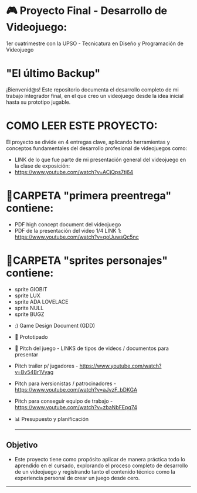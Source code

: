 # 🎮 Proyecto Final - Desarrollo de Videojuego:
1er cuatrimestre con la UPSO - Tecnicatura en Diseño y Programación de Videojuego 
# "El último Backup"

¡Bienvenid@s! Este repositorio documenta el desarrollo completo de mi trabajo integrador final, en el que creo un videojuego desde la idea inicial hasta su prototipo jugable.

# COMO LEER ESTE PROYECTO: 
El proyecto se divide en 4 entregas clave, aplicando herramientas y conceptos fundamentales del desarrollo profesional de videojuegos como:

* LINK de lo que fue parte de mi presentación general del videojuego en la clase de exposición:
* https://www.youtube.com/watch?v=ACjQps7tj64
  
# 📌CARPETA "primera preentrega" contiene:
- PDF high concept document del videojuego
- PDF de la presentación del video 1/4 
LINK 1: https://www.youtube.com/watch?v=qoUuwsQc5nc

# 📌CARPETA "sprites personajes" contiene:
- sprite GIOBIT
- sprite LUX
- sprite ADA LOVELACE
- sprite NULL
- sprite BUGZ

* :) Game Design Document (GDD) 

* 🧪 Prototipado

* 🎥 Pitch del juego - LINKS de tipos de videos / documentos para presentar
* Pitch trailer p/ jugadores -  https://www.youtube.com/watch?v=Bv54Br1Vyag 
* Pitch para iversionistas / patrocinadores -  https://www.youtube.com/watch?v=aJvzF_bDKGA
* Pitch para conseguir equipo de trabajo - https://www.youtube.com/watch?v=zbaNbFEpq74

* 📊 Presupuesto y planificación

  ---------------------
 ##  Objetivo
   * Este proyecto tiene como propósito aplicar de manera práctica todo lo aprendido en el cursado, explorando el proceso completo de desarrollo de un videojuego y registrando tanto el contenido técnico como la experiencia personal de crear un juego desde cero.
-----------------------
